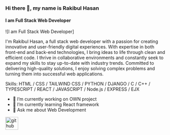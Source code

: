 ### Hi there 👋, my name is Rakibul Hasan
#### I am Full Stack Web Developer
![I am Full Stack Web Developer]

I'm Rakibul Hasan, a full stack web developer with a passion for creating innovative and user-friendly digital experiences. With expertise in both front-end and back-end technologies, I bring ideas to life through clean and efficient code. I thrive in collaborative environments and constantly seek to expand my skills to stay up-to-date with industry trends. Committed to delivering high-quality solutions, I enjoy solving complex problems and turning them into successful web applications.

Skills: HTML / CSS / TAILWIND CSS / PYTHON / DJANGO / C / C++ / TYPESCRIPT / REACT / JAVASCRIPT / Node.js / EXPRESS / EJX

- 🔭 I’m currently working on OWN project 
- 🌱 I’m currently learning React framework  
- 💬 Ask me about Web Development  


[<img src='https://cdn.jsdelivr.net/npm/simple-icons@3.0.1/icons/github.svg' alt='github' height='40'>](https://github.com/rakibul23n28)  







